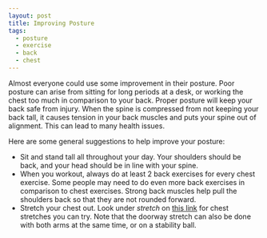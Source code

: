 ```yaml
---
layout: post
title: Improving Posture
tags:
  - posture
  - exercise
  - back
  - chest
---
```


Almost everyone could use some improvement in their posture. Poor posture can 
arise from sitting for long periods at a desk, or working the chest too much 
in comparison to your back. Proper posture will keep your back safe from 
injury. When the spine is compressed from not keeping your back tall, it causes 
tension in your back muscles and puts your spine out of alignment. This can 
lead to many health issues.

Here are some general suggestions to help improve your posture:

- Sit and stand tall all throughout your day. Your shoulders should be back, 
  and your head should be in line with your spine. 
- When you workout, always do at least 2 back exercises for every chest 
  exercise. Some people may need to do even more back exercises in comparison 
  to chest exercises. Strong back muscles help pull the shoulders back so that 
  they are not rounded forward.
- Stretch your chest out. Look under *stretch* on 
  [this link](http://www.exrx.net/Lists/ExList/ChestWt.html) for chest 
  stretches you can try. Note that the doorway stretch can also be done with 
  both arms at the same time, or on a stability ball.
